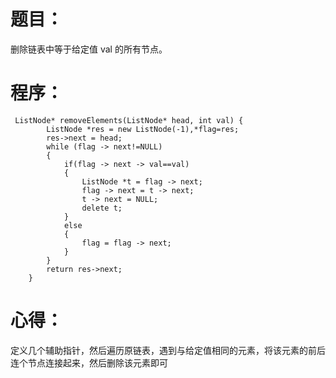 # 题目：
删除链表中等于给定值 val 的所有节点。
# 程序：
~~~
 ListNode* removeElements(ListNode* head, int val) {
        ListNode *res = new ListNode(-1),*flag=res;
        res->next = head;
        while (flag -> next!=NULL)
        {
            if(flag -> next -> val==val)
            {
                ListNode *t = flag -> next;
                flag -> next = t -> next;
                t -> next = NULL;
                delete t;
            }
            else 
            {
                flag = flag -> next;
            }
        }
        return res->next;
    }
~~~
# 心得：
定义几个辅助指针，然后遍历原链表，遇到与给定值相同的元素，将该元素的前后连个节点连接起来，然后删除该元素即可
